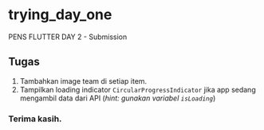 # trying_day_one

PENS FLUTTER DAY 2 - Submission

## Tugas

1. Tambahkan image team di setiap item.
2. Tampilkan loading indicator `CircularProgressIndicator` jika app sedang mengambil data dari API (_hint: gunakan variabel `isLoading`_)

### Terima kasih.